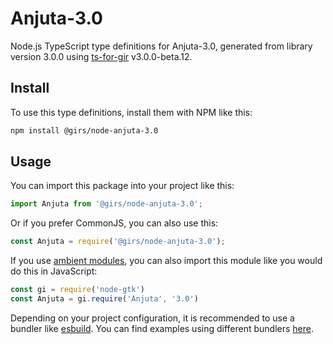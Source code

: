 
# Anjuta-3.0

Node.js TypeScript type definitions for Anjuta-3.0, generated from library version 3.0.0 using [ts-for-gir](https://github.com/gjsify/ts-for-gjs) v3.0.0-beta.12.

## Install

To use this type definitions, install them with NPM like this:
```bash
npm install @girs/node-anjuta-3.0
```

## Usage

You can import this package into your project like this:
```ts
import Anjuta from '@girs/node-anjuta-3.0';
```

Or if you prefer CommonJS, you can also use this:
```ts
const Anjuta = require('@girs/node-anjuta-3.0');
```

If you use [ambient modules](https://github.com/gjsify/ts-for-gir/tree/main/packages/cli#ambient-modules), you can also import this module like you would do this in JavaScript:

```ts
const gi = require('node-gtk')
const Anjuta = gi.require('Anjuta', '3.0')
```

Depending on your project configuration, it is recommended to use a bundler like [esbuild](https://esbuild.github.io/). You can find examples using different bundlers [here](https://github.com/gjsify/ts-for-gir/tree/main/examples).